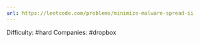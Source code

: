 ```yaml
---
url: https://leetcode.com/problems/minimize-malware-spread-ii
---
```


Difficulty: #hard
Companies: #dropbox